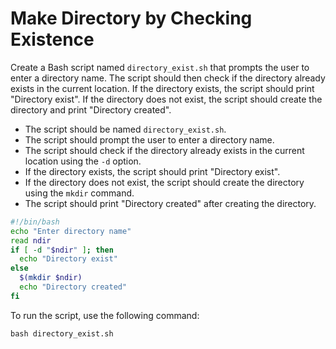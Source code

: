 # Make Directory by Checking Existence

Create a Bash script named `directory_exist.sh` that prompts the user to enter a directory name. The script should then check if the directory already exists in the current location. If the directory exists, the script should print "Directory exist". If the directory does not exist, the script should create the directory and print "Directory created".

- The script should be named `directory_exist.sh`.
- The script should prompt the user to enter a directory name.
- The script should check if the directory already exists in the current location using the `-d` option.
- If the directory exists, the script should print "Directory exist".
- If the directory does not exist, the script should create the directory using the `mkdir` command.
- The script should print "Directory created" after creating the directory.

```bash
#!/bin/bash
echo "Enter directory name"
read ndir
if [ -d "$ndir" ]; then
  echo "Directory exist"
else
  $(mkdir $ndir)
  echo "Directory created"
fi
```

To run the script, use the following command:

```
bash directory_exist.sh
```
